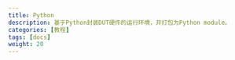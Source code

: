```yaml
---
title: Python
description: 基于Python封装DUT硬件的运行环境，并打包为Python module。
categories: [教程]
tags: [docs]
weight: 20
---
```



 
